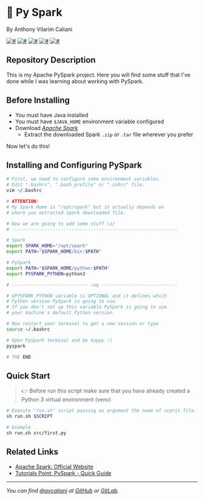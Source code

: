 # 🌠 Py Spark
By Anthony Vilarim Caliani

[![#](https://img.shields.io/badge/licence-MIT-blue.svg)](#) [![#](https://img.shields.io/badge/open--jdk-1.8.x-red.svg)](#) [![#](https://img.shields.io/badge/scala-2.11.x-mediumvioletred.svg)](#) [![#](https://img.shields.io/badge/apache--spark-2.4.3-darkorange.svg)](#) [![#](https://img.shields.io/badge/python-3-yellow.svg)](#)

## Repository Description
This is my Apache PySpark project. Here you will find some stuff that I've done while I was learning about working with PySpark.

## Before Installing
- You must have Java installed
- You must have `$JAVA_HOME` environment variable configured
- Download [_Apache Spark_](https://spark.apache.org/downloads.html)
  - Extract the downloaded Spark `.zip` or `.tar` file wherever you prefer

Now let's do this!

## Installing and Configuring PySpark

```sh
# First, we need to configure some environment variables.
# Edit ".bashrc", ".bash_profile" or ".zshrc" file.
vim ~/.bashrc

# ATTENTION!
# My Spark Home is "/opt/spark" but it actually depends on
# where you extracted spark downloaded file.

# Now we are going to add some stuff \o/
# -------------------------------------------------------------

# Spark
export SPARK_HOME="/opt/spark"
export PATH="$SPARK_HOME/bin:$PATH"

# PySpark
export PATH="$SPARK_HOME/python:$PATH"
export PYSPARK_PYTHON=python3

# ---------------------------- :wq ----------------------------

# $PYSPARK_PYTHON variable is OPTIONAL and it defines which
# Python version PySpark is going to use.
# If you don't set up this variable PySpark is going to use
# your machine's default Python version.

# Now restart your terminal to get a new session or type
source ~/.bashrc

# Open PySpark terminal and be happy :)
pyspark

# THE END
```

## Quick Start

> 👉 Before run this script make sure that you have already created a Python 3 virtual environment (venv)

```sh
# Execute "run.sh" script passing as argument the name of scprit file.
sh run.sh $SCRIPT

# Example
sh run.sh src/first.py
```

## Related Links
- [Apache Spark: Official Website](https://spark.apache.org)
- [Tutorials Point: PySpark - Quick Guide](https://www.tutorialspoint.com/pyspark/pyspark_quick_guide.htm)

---

_You can find [@avcaliani](#) at [GitHub](https://github.com/avcaliani) or [GitLab](https://gitlab.com/avcaliani)._

